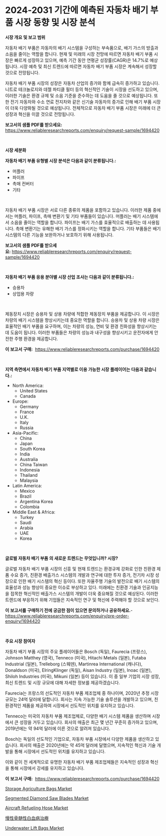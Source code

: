 <p><h1>2024-2031 기간에 예측된 자동차 배기 부품 시장 동향 및 시장 분석</h1></p><p><strong>시장 개요 및 보고 범위</strong></p>
<p><p>자동차 배기 부품은 자동차의 배기 시스템을 구성하는 부속품으로, 배기 가스의 방출과 소음을 줄이는 역할을 합니다. 현재 및 미래의 시장 전망에 따르면 자동차 배기 부품 시장은 빠르게 성장하고 있으며, 예측 기간 동안 연평균 성장률(CAGR)은 14.7%로 예상됩니다. 시장 예측 및 최신 트렌드에 따르면 자동차 배기 부품 시장은 계속해서 성장할 것으로 전망됩니다.</p><p>자동차 배기 부품 시장의 성장은 자동차 산업의 증가와 함께 급속히 증가하고 있습니다. 니트로 테크놀로지와 데젤 파티클 필터 등의 혁신적인 기술이 시장을 선도하고 있으며, 이러한 기술은 환경 규제 및 소음 기준을 준수하는 데 도움을 줄 것으로 예상됩니다. 또한 전기 자동차와 수소 연료 전지차와 같은 신기술 자동차의 증가로 인해 배기 부품 시장이 더욱 다양화될 것으로 예상됩니다. 전체적으로 자동차 배기 부품 시장은 미래에 더 큰 성장과 혁신을 이끌 것으로 전망됩니다.</p></p>
<p><strong>보고서의 샘플 PDF를 받으세요:</strong> <a href="https://www.reliableresearchreports.com/enquiry/request-sample/1694420">https://www.reliableresearchreports.com/enquiry/request-sample/1694420</a></p>
<p>&nbsp;</p>
<p><strong>시장 세분화</strong></p>
<p><strong>자동차 배기 부품 유형별 시장 분석은 다음과 같이 분류됩니다.:</strong></p>
<p><ul><li>머플러</li><li>파이프</li><li>촉매 컨버터</li><li>기타</li></ul></p>
<p>&nbsp;</p>
<p><p>자동차 배기 부품 시장은 서로 다른 종류의 제품을 포함하고 있습니다. 이러한 제품 중에서는 머플러, 파이프, 촉매 변환기 및 기타 부품들이 있습니다. 머플러는 배기 시스템에서 소음을 줄이는 역할을 합니다. 파이프는 배기 가스를 효율적으로 배출하는 데 사용됩니다. 촉매 변환기는 유해한 배기 가스를 정화시키는 역할을 합니다. 기타 부품들은 배기 시스템의 다른 기능을 보완하거나 보호하기 위해 사용됩니다.</p></p>
<p><strong>보고서의 샘플 PDF를 받으세요:</strong>&nbsp;<a href="https://www.reliableresearchreports.com/enquiry/request-sample/1694420">https://www.reliableresearchreports.com/enquiry/request-sample/1694420</a></p>
<p>&nbsp;</p>
<p><strong> 자동차 배기 부품 응용 분야별 시장 산업 조사는 다음과 같이 분류됩니다.:</strong></p>
<p><ul><li>승용차</li><li>상업용 차량</li></ul></p>
<p>&nbsp;</p>
<p><p>제동장치 시장은 승용차 및 상용 차량에 적합한 제동장치 부품을 제공합니다. 이 시장은 차량의 배기 시스템을 향상시키는데 중요한 역할을 합니다. 승용차 및 상용 차량 시장은 효율적인 배기 부품을 요구하며, 이는 차량의 성능, 연비 및 환경 친화성을 향상시키는 데 도움이 됩니다. 이러한 부품들은 차량의 성능과 내구성을 향상시키고 운전자에게 안전한 주행 환경을 제공합니다.</p></p>
<p><strong>이 보고서 구매:</strong>&nbsp; <a href="https://www.reliableresearchreports.com/purchase/1694420">https://www.reliableresearchreports.com/purchase/1694420</a></p>
<p>&nbsp;</p>
<p><strong>지역 측면에서 자동차 배기 부품 지역별로 이용 가능한 시장 플레이어는 다음과 같습니다.:</strong></p>
<p><ul>
    <li>
        North America:
        <ul>
            <li>United States</li>
            <li>Canada</li>
        </ul>
    </li>
    <li>
        Europe:
        <ul>
            <li>Germany</li>
            <li>France</li>
            <li>U.K.</li>
            <li>Italy</li>
            <li>Russia</li>
        </ul>
    </li>
    <li>
        Asia-Pacific:
        <ul>
            <li>China</li>
            <li>Japan</li>
            <li>South Korea</li>
            <li>India</li>
            <li>Australia</li>
            <li>China Taiwan</li>
            <li>Indonesia</li>
            <li>Thailand</li>
            <li>Malaysia</li>
        </ul>
    </li>
    <li>
        Latin America:
        <ul>
            <li>Mexico</li>
            <li>Brazil</li>
            <li>Argentina Korea</li>
            <li>Colombia</li>
        </ul>
    </li>
    <li>
        Middle East & Africa:
        <ul>
            <li>Turkey</li>
            <li>Saudi</li>
            <li>Arabia</li>
            <li>UAE</li>
            <li>Korea</li>
        </ul>
    </li>
    </ul></p>
<p>&nbsp;</p>
<p><strong>글로벌 자동차 배기 부품 의 새로운 트렌드는 무엇입니까? 시장?</strong></p>
<p><p>글로벌 자동차 배기 부품 시장의 신흥 및 현재 트렌드는 환경규제 강화로 인한 친환경 제품 수요 증가, 친환경 배출가스 시스템의 개발과 연구에 대한 투자 증가, 전기차 시장 성장으로 인한 배기 시스템의 혁신 등이다. 또한 자율주행 기술의 발전으로 배기 시스템의 효율성과 성능 향상이 중요한 이슈로 부상하고 있다. 미래에는 친환경 기술과 인공지능을 접목한 혁신적인 배출가스 시스템의 개발이 더욱 중요해질 것으로 예상된다. 이러한 트렌드에 부응하기 위해 기업들은 지속적인 연구 및 혁신에 주력해야 할 것으로 보인다.</p></p>
<p><strong>이 보고서를 구매하기 전에 궁금한 점이 있으면 문의하거나 공유하세요.</strong>- <a href="https://www.reliableresearchreports.com/enquiry/pre-order-enquiry/1694420">https://www.reliableresearchreports.com/enquiry/pre-order-enquiry/1694420</a></p>
<p>&nbsp;</p>
<p><strong>주요 시장 참여자</strong></p>
<p><p>자동차 배기 부품 시장의 주요 플레이어들은 Bosch (독일), Faurecia (프랑스), Johnson Matthey (영국), Tenneco (미국), Hitachi Metals (일본), Futaba Industrial (일본), Trelleborg (스웨덴), Martinrea International (캐나다), Donaldson (미국), ElringKlinger (독일), Aisan Industry (일본), Inoac (일본), Shiloh Industries (미국), Mikuni (일본) 등이 있습니다. 이 중 일부 기업의 시장 성장, 최신 트렌드 및 시장 규모에 대해 자세한 정보를 제공하겠습니다.</p><p>Faurecia는 프랑스의 선도적인 자동차 부품 제조업체 중 하나이며, 2020년 추정 시장 규모는 24억 달러에 달합니다. 회사는 지속 가능한 기술 솔루션을 개발하고 있으며, 친환경적인 제품을 제공하여 시장에서 선도적인 위치를 유지하고 있습니다.</p><p>Tenneco는 미국의 자동차 부품 제조업체로, 다양한 배기 시스템 제품을 생산하며 시장에서 큰 성장을 거두고 있습니다. 회사의 매출은 최근 몇 년간 꾸준히 증가하고 있으며, 2019년에는 약 94억 달러에 이른 것으로 알려져 있습니다.</p><p>Bosch는 독일의 선도적인 기업으로, 자동차 부품 시장에서 다양한 제품을 생산하고 있습니다. 회사의 매출은 2020년에는 약 45억 달러에 달했으며, 지속적인 혁신과 기술 개발을 통해 시장에서 선도적인 위치를 유지하고 있습니다.</p><p>이와 같이 전 세계적으로 유명한 자동차 배기 부품 제조업체들은 지속적인 성장과 혁신을 통해 시장에서 강세를 유지하고 있습니다.</p></p>
<p><strong>이 보고서 구매:</strong>&nbsp;&nbsp;<a href="https://www.reliableresearchreports.com/purchase/1694420">https://www.reliableresearchreports.com/purchase/1694420</a></p>
<p><p><a href="https://issuu.com/reportprime-2/docs/storage-agriculture-bags-market-size-2030.pptx">Storage Agriculture Bags Market</a></p><p><a href="https://view.publitas.com/reportprime-1/segmented-diamond-saw-blades-market-size-growth-outlook-from-2024-to-2031-projecting-at-markets-trends-analysis-by-application-regional-outlook-and-revenue/">Segmented Diamond Saw Blades Market</a></p><p><a href="https://chivalrous-flock-a86.notion.site/Global-Aircraft-Refueling-Hose-Market-by-Types-Applications-and-Major-Players-with-Regional-Growt-d276719847be4ff295c3b7f58454f27d">Aircraft Refueling Hose Market</a></p><p><a href="https://github.com/SantosDicki04/Market-Research-Report-List-1/blob/main/27743088311.md">慢性骨髄性白血病治療</a></p><p><a href="https://view.publitas.com/reportprime-1/underwater-lift-bags-market-offers-provide-insightful-data-for-the-time-period-from-2024-to-2031-and-also-provide-analysis-based-on-application-type-and-region/">Underwater Lift Bags Market</a></p></p>
